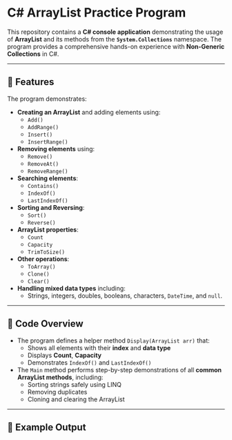 # C# ArrayList Practice Program

This repository contains a **C# console application** demonstrating the usage of **ArrayList** and its methods from the **`System.Collections`** namespace. The program provides a comprehensive hands-on experience with **Non-Generic Collections** in C#.

---

## 🔹 Features

The program demonstrates:

- **Creating an ArrayList** and adding elements using:
  - `Add()`
  - `AddRange()`
  - `Insert()`
  - `InsertRange()`
- **Removing elements** using:
  - `Remove()`
  - `RemoveAt()`
  - `RemoveRange()`
- **Searching elements**:
  - `Contains()`
  - `IndexOf()`
  - `LastIndexOf()`
- **Sorting and Reversing**:
  - `Sort()`
  - `Reverse()`
- **ArrayList properties**:
  - `Count`
  - `Capacity`
  - `TrimToSize()`
- **Other operations**:
  - `ToArray()`
  - `Clone()`
  - `Clear()`
- **Handling mixed data types** including:
  - Strings, integers, doubles, booleans, characters, `DateTime`, and `null`.

---

## 🔹 Code Overview

- The program defines a helper method `Display(ArrayList arr)` that:
  - Shows all elements with their **index** and **data type**
  - Displays **Count**, **Capacity**
  - Demonstrates `IndexOf()` and `LastIndexOf()`
- The `Main` method performs step-by-step demonstrations of all **common ArrayList methods**, including:
  - Sorting strings safely using LINQ
  - Removing duplicates
  - Cloning and clearing the ArrayList

---

## 🔹 Example Output

